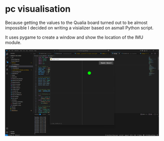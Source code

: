 # pc visualisation

Because getting the values to the Qualia board turned out to be almost impossible I decided on writing a visializer based on asmall Python script.

It uses pygame to create a window and show the location of the IMU module. 

<img src="./visualiser.png" width="600" />